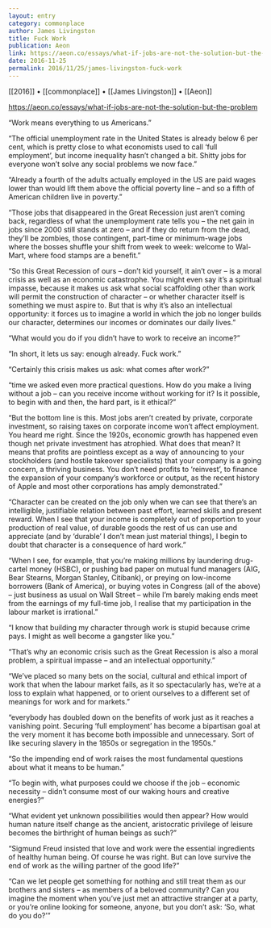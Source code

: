 ```yaml
---
layout: entry
category: commonplace
author: James Livingston
title: Fuck Work
publication: Aeon
link: https://aeon.co/essays/what-if-jobs-are-not-the-solution-but-the-problem
date: 2016-11-25
permalink: 2016/11/25/james-livingston-fuck-work
---
```


[[2016]] • [[commonplace]] • [[James Livingston]] • [[Aeon]]

https://aeon.co/essays/what-if-jobs-are-not-the-solution-but-the-problem

“Work means everything to us Americans.”

“The official unemployment rate in the United States is already below 6 per cent, which is pretty close to what economists used to call ‘full employment’, but income inequality hasn’t changed a bit. Shitty jobs for everyone won’t solve any social problems we now face.”

“Already a fourth of the adults actually employed in the US are paid wages lower than would lift them above the official poverty line – and so a fifth of American children live in poverty.”

“Those jobs that disappeared in the Great Recession just aren’t coming back, regardless of what the unemployment rate tells you – the net gain in jobs since 2000 still stands at zero – and if they do return from the dead, they’ll be zombies, those contingent, part-time or minimum-wage jobs where the bosses shuffle your shift from week to week: welcome to Wal-Mart, where food stamps are a benefit.”

“So this Great Recession of ours – don’t kid yourself, it ain’t over – is a moral crisis as well as an economic catastrophe. You might even say it’s a spiritual impasse, because it makes us ask what social scaffolding other than work will permit the construction of character – or whether character itself is something we must aspire to. But that is why it’s also an intellectual opportunity: it forces us to imagine a world in which the job no longer builds our character, determines our incomes or dominates our daily lives.”

“What would you do if you didn’t have to work to receive an income?”

“In short, it lets us say: enough already. Fuck work.”

“Certainly this crisis makes us ask: what comes after work?”

“time we asked even more practical questions. How do you make a living without a job – can you receive income without working for it? Is it possible, to begin with and then, the hard part, is it ethical?”

“But the bottom line is this. Most jobs aren’t created by private, corporate investment, so raising taxes on corporate income won’t affect employment. You heard me right. Since the 1920s, economic growth has happened even though net private investment has atrophied. What does that mean? It means that profits are pointless except as a way of announcing to your stockholders (and hostile takeover specialists) that your company is a going concern, a thriving business. You don’t need profits to ‘reinvest’, to finance the expansion of your company’s workforce or output, as the recent history of Apple and most other corporations has amply demonstrated.”

“Character can be created on the job only when we can see that there’s an intelligible, justifiable relation between past effort, learned skills and present reward. When I see that your income is completely out of proportion to your production of real value, of durable goods the rest of us can use and appreciate (and by ‘durable’ I don’t mean just material things), I begin to doubt that character is a consequence of hard work.”

“When I see, for example, that you’re making millions by laundering drug-cartel money (HSBC), or pushing bad paper on mutual fund managers (AIG, Bear Stearns, Morgan Stanley, Citibank), or preying on low-income borrowers (Bank of America), or buying votes in Congress (all of the above) – just business as usual on Wall Street – while I’m barely making ends meet from the earnings of my full-time job, I realise that my participation in the labour market is irrational.”

“I know that building my character through work is stupid because crime pays. I might as well become a gangster like you.”

“That’s why an economic crisis such as the Great Recession is also a moral problem, a spiritual impasse – and an intellectual opportunity.”

“We’ve placed so many bets on the social, cultural and ethical import of work that when the labour market fails, as it so spectacularly has, we’re at a loss to explain what happened, or to orient ourselves to a different set of meanings for work and for markets.”

“everybody has doubled down on the benefits of work just as it reaches a vanishing point. Securing ‘full employment’ has become a bipartisan goal at the very moment it has become both impossible and unnecessary. Sort of like securing slavery in the 1850s or segregation in the 1950s.”

“So the impending end of work raises the most fundamental questions about what it means to be human.”

“To begin with, what purposes could we choose if the job – economic necessity – didn’t consume most of our waking hours and creative energies?”

“What evident yet unknown possibilities would then appear? How would human nature itself change as the ancient, aristocratic privilege of leisure becomes the birthright of human beings as such?”

“Sigmund Freud insisted that love and work were the essential ingredients of healthy human being. Of course he was right. But can love survive the end of work as the willing partner of the good life?”

“Can we let people get something for nothing and still treat them as our brothers and sisters – as members of a beloved community? Can you imagine the moment when you’ve just met an attractive stranger at a party, or you’re online looking for someone, anyone, but you don’t ask: ‘So, what do you do?’”

